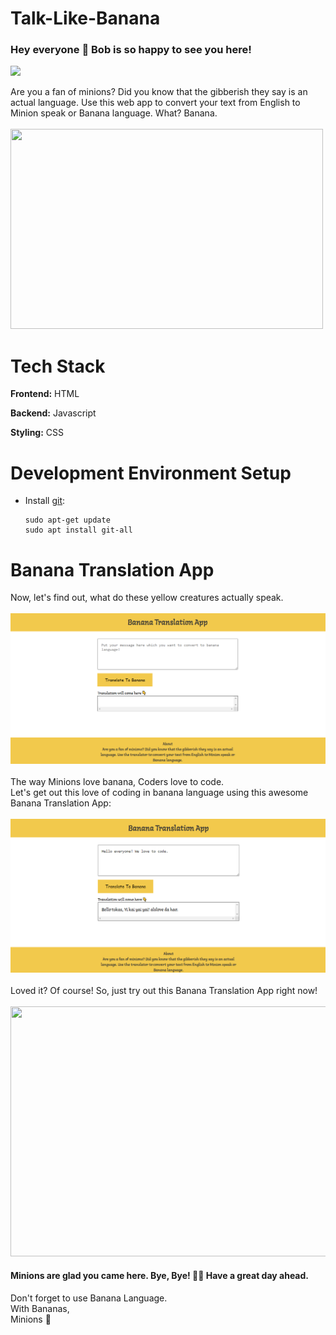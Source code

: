 # Talk-Like-Banana 
### Hey everyone 👋 Bob is so happy to see you here!
<img src="https://media.giphy.com/media/m6OomwWCojfS8/giphy.gif"/>

Are you a fan of minions? Did you know that the gibberish they say is an actual language. Use this web app to convert your text from English to Minion speak or Banana language. What? Banana.
<br><br>
<img src="https://media.giphy.com/media/mfk2RrBuo406I/giphy.gif" width="500" height="320"/>
<br>
# Tech Stack

**Frontend:** HTML 

**Backend:** Javascript

**Styling:** CSS

# Development Environment Setup

- Install [git](https://git-scm.com/book/en/v2/Getting-Started-Installing-Git):
  <br/>

  ```
  sudo apt-get update
  sudo apt install git-all
  ```
# Banana Translation App
Now, let's find out, what do these yellow creatures actually speak.
<br><br>
<img src="Images/bananapp.png"/>
<br><br>
The way Minions love banana, Coders love to code.<br>Let's get out this love of coding in banana language using this awesome Banana Translation App: 
<br><br>
<img src="Images/bananaLanguage.png"/>
<br><br>
Loved it? Of course! So, just try out this Banana Translation App right now!
<br><br>
<img src="https://media.giphy.com/media/9eM1SWnqjrc40/giphy.gif" width="600" height="400"/>

#### Minions are glad you came here. Bye, Bye! 👋👋 Have a great day ahead.<br>
Don't forget to use Banana Language.<br>
With Bananas,<br>
Minions 💛
